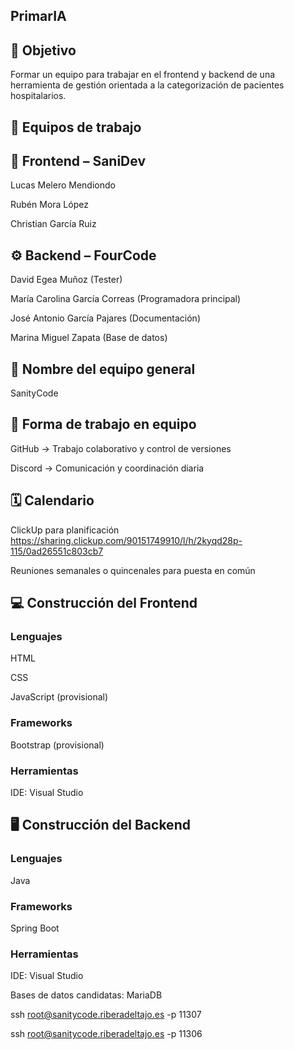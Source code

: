 ## PrimarIA

## 🎯 Objetivo 

Formar un equipo para trabajar en el frontend y backend de una herramienta de gestión orientada a la categorización de pacientes hospitalarios.

## 👥 Equipos de trabajo
## 🧩 Frontend – SaniDev

Lucas Melero Mendiondo

Rubén Mora López

Christian García Ruiz

## ⚙️ Backend – FourCode

David Egea Muñoz (Tester)

María Carolina García Correas (Programadora principal)

José Antonio García Pajares (Documentación)

Marina Miguel Zapata (Base de datos)

## 🧠 Nombre del equipo general

SanityCode

## 🤝 Forma de trabajo en equipo

GitHub → Trabajo colaborativo y control de versiones

Discord → Comunicación y coordinación diaria

## 🗓️ Calendario

ClickUp para planificación https://sharing.clickup.com/90151749910/l/h/2kyqd28p-115/0ad26551c803cb7

Reuniones semanales o quincenales para puesta en común  


## 💻 Construcción del Frontend

### Lenguajes

HTML

CSS

JavaScript (provisional)

### Frameworks

Bootstrap (provisional)

### Herramientas

IDE: Visual Studio

## 🖥️ Construcción del Backend

### Lenguajes

Java

### Frameworks

Spring Boot

### Herramientas

IDE: Visual Studio

Bases de datos candidatas: MariaDB


ssh root@sanitycode.riberadeltajo.es -p 11307

ssh root@sanitycode.riberadeltajo.es -p 11306
